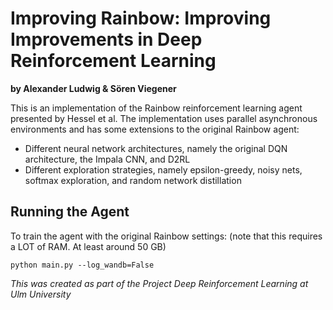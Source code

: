 # Improving Rainbow: Improving Improvements in Deep Reinforcement Learning

__by Alexander Ludwig & Sören Viegener__

This is an implementation of the Rainbow reinforcement learning agent presented by Hessel et al.
The implementation uses parallel asynchronous environments and has some extensions to the original Rainbow agent:
- Different neural network architectures, namely the original DQN architecture, the Impala CNN, and D2RL
- Different exploration strategies, namely epsilon-greedy, noisy nets, softmax exploration, and random network distillation

## Running the Agent

To train the agent with the original Rainbow settings:
(note that this requires a LOT of RAM. At least around 50 GB)
```
python main.py --log_wandb=False
```


_This was created as part of the Project Deep Reinforcement Learning at Ulm University_
